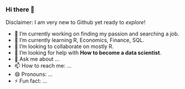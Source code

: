 ### Hi there 👋

Disclaimer: I am very new to Github yet ready to *explore*!

- 🔭 I’m currently working on finding my passion and searching a job.
- 🌱 I’m currently learning R, Economics, Finance, SQL.
- 👯 I’m looking to collaborate on mostly R.
- 🤔 I’m looking for help with **How to become a data scientist**.
- 💬 Ask me about ...
- 📫 How to reach me: ...
- 😄 Pronouns: ...
- ⚡ Fun fact: ...


